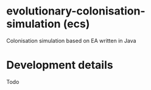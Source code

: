 # evolutionary-colonisation-simulation (ecs)
Colonisation simulation based on EA written in Java

# Development details
Todo
